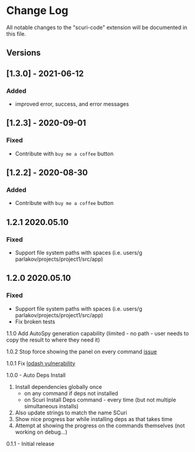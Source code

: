 # Change Log

All notable changes to the "scuri-code" extension will be documented in this file.

## Versions

## [1.3.0] - 2021-06-12
### Added
-  improved error, success, and error messages

## [1.2.3] - 2020-09-01

### Fixed
-  Contribute with `buy me a coffee` button

## [1.2.2] - 2020-08-30

### Added
-  Contribute with `buy me a coffee` button

## 1.2.1 2020.05.10
### Fixed
- Support file system paths with spaces (i.e. users/g parlakov/projects/project1/src/app)

## 1.2.0 2020.05.10
### Fixed
- Support file system paths with spaces (i.e. users/g parlakov/projects/project1/src/app)
- Fix broken tests

1.1.0 Add AutoSpy generation capability (limited - no path - user needs to copy the result to where they need it)

1.0.2 Stop force showing the panel on every command [issue](https://github.com/gparlakov/scuri-code/issues/7)

1.0.1 Fix [lodash vulnerability](https://github.com/lodash/lodash/pull/4336)

1.0.0 - Auto Deps Install
 1. Install dependencies globally once
    - on any command if deps not installed
    - on Scuri Install Deps command - every time (but not multiple simultaneous installs)
 2. Also update strings to match the name SCuri
 3. Show nice progress bar while installing deps as that takes time
 4. Attempt at showing the progress on the commands themselves (not working on debug...)

0.1.1 - Initial release
